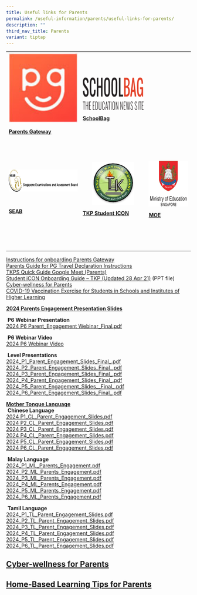 ```yaml
---
title: Useful links for Parents
permalink: /useful-information/parents/useful-links-for-parents/
description: ""
third_nav_title: Parents
variant: tiptap
---
```

<table style="minWidth: 75px">
<colgroup>
<col>
<col>
<col>
</colgroup>
<tbody>
<tr>
<td rowspan="1" colspan="1">
<div class="isomer-image-wrapper">
<img style="margin: auto; outline: 0px; padding: 0px; border: none; max-width: 100%; clear: both; cursor: pointer; display: block;" height="auto" width="100%" alt="Parents Gateway.bmp" src="/images/Parents%20Gateway.bmp">
</div>
<p><strong><a href="https://pg.moe.edu.sg/" rel="noopener noreferrer nofollow" target="_blank"><u>Parents Gateway</u></a></strong>
</p>
<p>
<br>
</p>
</td>
<td rowspan="1" colspan="1">
<div class="isomer-image-wrapper">
<img style="margin: auto; outline: 0px; padding: 0px; border: none; max-width: 100%; clear: both; cursor: pointer; display: block; width: 236px; height: 89px;" height="auto" width="100%" alt="SchoolBag.png" src="/images/SchoolBag.png">
</div>
<p><strong><a href="https://www.schoolbag.sg/" rel="noopener noreferrer nofollow" target="_blank"><u>SchoolBag</u></a></strong>
</p>
</td>
<td rowspan="1" colspan="1">
<p>
<br>
</p>
<p>
<br>
</p>
</td>
</tr>
<tr>
<td rowspan="1" colspan="1">
<p>
<br>
</p>
<div class="isomer-image-wrapper">
<img style="margin: auto; outline: 0px; padding: 0px; border: none; max-width: 100%; clear: both; cursor: pointer; display: block; width: 284px; height: 60px;" height="auto" width="100%" alt="SEAB.png" src="/images/SEAB.png">
</div>
<p>
<br>
</p>
<p><strong><a href="https://www.seab.gov.sg/" rel="noopener noreferrer nofollow" target="_blank"><u>SEAB</u></a></strong>
</p>
<p>
<br>
</p>
</td>
<td rowspan="1" colspan="1">
<div class="isomer-image-wrapper">
<img style="margin: auto; outline: 0px; padding: 0px; border: none; max-width: 100%; clear: both; display: block; width: 116px; height: 116px;" height="auto" width="100%" alt="logo.png" src="/images/tkp%20student%20icon.png">
</div>
<p><strong><a href="https://workspace.google.com/dashboard" rel="noopener noreferrer nofollow" target="_blank"><u>TKP Student ICON</u></a></strong>
</p>
<p></p>
</td>
<td rowspan="1" colspan="1">
<div class="isomer-image-wrapper">
<img style="margin: auto; outline: 0px; padding: 0px; border: none; max-width: 100%; clear: both; cursor: pointer; display: block; width: 164px; height: 125px;" height="auto" width="100%" alt="MOE.png" src="/images/MOE.png">
</div>
<p><strong><a href="https://www.moe.gov.sg/" rel="noopener noreferrer nofollow" target="_blank"><u>MOE</u></a></strong>
</p>
</td>
</tr>
<tr>
<td rowspan="1" colspan="1">
<p></p>
</td>
<td rowspan="1" colspan="1">
<p>
<br>
</p>
</td>
<td rowspan="1" colspan="1">
<p>
<br>
</p>
</td>
</tr>
</tbody>
</table>
<p><a href="/files/Instructions%20for%20onboarding%20Parents%20Gateway.pdf" rel="noopener noreferrer nofollow" target="_blank">Instructions for onboarding Parents Gateway</a> 
<br><a href="/files/Parents%20Guide%20for%20PG%20Travel%20Declaration%20Update%20Particulars%20-%20PG.pdf" rel="noopener noreferrer nofollow" target="_blank">Parents Guide for PG Travel Declaration Instructions</a> 
<br><a href="/files/TKPS%20Quick%20Guide%20Google%20Meet%20Parents.pdf" rel="noopener noreferrer nofollow" target="_blank">TKPS Quick Guide Google Meet (Parents)</a> 
<br><a href="https://tanjongkatongpri.moe.edu.sg/qql/slot/u742/2020/Useful%20Links/Parents/Student%20iCON%20Onboarding%20Guide_TkpsUpdated%2028%20Apr%2021.pptx" rel="noopener noreferrer nofollow" target="_blank">Student iCON Onboarding Guide – TKP (Updated 28 Apr 21)</a> (PPT
file)
<br><a href="/useful-information/parents/useful-links-for-parents/cyber-wellness-for-parents" rel="noopener noreferrer nofollow" target="_blank">Cyber-wellness for Parents</a> 
<br><a href="/tkp/announcements" rel="noopener noreferrer nofollow" target="_blank">COVID-19 Vaccination Exercise for Students in Schools and Institutes of Higher Learning</a>
</p>
<p><strong><u>2024 Parents Engagement Presentation Slides</u></strong>&nbsp;</p>
<p>&nbsp;<strong>P6 Webinar Presentation</strong>&nbsp; &nbsp;&nbsp;
<br><a href="/files/2024%20PE/2024_Parent_Engagement_Webinar_Final_Updated_30_Jan_2024_Updated_.pdf" rel="noopener noreferrer nofollow" target="_blank">2024 P6 Parent_Engagement Webinar_Final.pdf</a>
</p>
<p>&nbsp;<strong>P6 Webinar Video</strong>&nbsp; &nbsp;&nbsp;
<br><a href="https://drive.google.com/file/d/1Axfk42WscykW4DVwgyKTu-X_f5Q2Np7b/view?usp=sharing" rel="noopener noreferrer nofollow" target="_blank">2024 P6 Webinar Video</a>
</p>
<p>&nbsp;<strong>Level Presentations</strong> &nbsp; &nbsp;&nbsp;
<br><a href="/files/2024%20PE/P1_2024_Parent_Engagement_Slides_Condensed_.pdf" rel="noopener noreferrer nofollow" target="_blank">2024_P1_Parent_Engagement_Slides_Final_.pdf</a>
<br><a href="/files/2024%20PE/P2_2024_Parent_Engagement_Slides_Condensed_.pdf" rel="noopener noreferrer nofollow" target="_blank">2024_P2_Parent_Engagement_Slides_Final_.pdf</a>
<br><a href="/files/2024%20PE/P3_2024_Parent_Engagement_Slides_Condensed_.pdf" rel="noopener noreferrer nofollow" target="_blank">2024_P3_Parent_Engagement_Slides_Final_.pdf</a>
<br><a href="/files/2024%20PE/P4_2024_Parent_Engagement_Slides_Condesned_.pdf" rel="noopener noreferrer nofollow" target="_blank">2024_P4_Parent_Engagement_Slides_Final_.pdf</a>
<br><a href="/files/2024%20PE/P5_2024_Parent_Engagement_Slides__Condensed_.pdf" rel="noopener noreferrer nofollow" target="_blank">2024_P5_Parent_Engagement_Slides__Final_.pdf</a>
<br><a href="/files/2024%20PE/P6_2024_Parent_Engagement_Slides_Condensed_.pdf" rel="noopener noreferrer nofollow" target="_blank">2024_P6_Parent_Engagement_Slides_Final_.pdf</a>
</p>
<p><strong><u>Mother Tongue Language</u></strong> &nbsp;&nbsp;
<br>&nbsp;<strong>Chinese Language</strong>&nbsp; &nbsp; &nbsp; &nbsp;
<br><a href="/files/2024%20PE/CL/2024_P1_CL_Parent_Engagement_Slides.pdf" rel="noopener noreferrer nofollow" target="_blank">2024 P1_CL_Parent_Engagement_Slides.pdf</a>
<br><a href="/files/2024%20PE/CL/2024_P2_CL_Parent_Engagement_Slides.pdf" rel="noopener noreferrer nofollow" target="_blank">2024 P2_CL_Parent_Engagement_Slides.pdf</a>
<br><a href="/files/2024%20PE/CL/2024_P3_CL_Parent_Engagement_Slides.pdf" rel="noopener noreferrer nofollow" target="_blank">2024 P3_CL_Parent_Engagement_Slides.pdf</a>
<br><a href="/files/2024%20PE/CL/2024_P4_CL_Parent_Engagement_Slides.pdf" rel="noopener noreferrer nofollow" target="_blank">2024 P4_CL_Parent_Engagement_Slides.pdf </a>
<br><a href="/files/2024%20PE/CL/2024_P5_CL_Parent_Engagement_Slides.pdf" rel="noopener noreferrer nofollow" target="_blank">2024 P5_CL_Parent_Engagement_Slides.pdf</a>
<br><a href="/files/2024%20PE/CL/2024_P6_CL_Parent_Engagement_Slides.pdf" rel="noopener noreferrer nofollow" target="_blank">2024 P6_CL_Parent_Engagement_Slides.pdf</a>
<br>
</p>
<p>&nbsp;<strong>Malay Language</strong> &nbsp;&nbsp;
<br><a href="/files/2024%20PE/ML/2024_P1_ML_Parents_Engagement.pdf" rel="noopener noreferrer nofollow" target="_blank">2024_P1_ML_Parents_Engagement.pdf</a>
<br><a href="/files/2024%20PE/ML/2024_P2_ML_Parents_Engagement.pdf" rel="noopener noreferrer nofollow" target="_blank">2024_P2_ML_Parents_Engagement.pdf</a>
<br><a href="/files/2024%20PE/ML/2024_P3_ML_Parents_Engagement.pdf" rel="noopener noreferrer nofollow" target="_blank">2024_P3_ML_Parents_Engagement.pdf</a>
<br><a href="/files/2024%20PE/ML/2024_P4_ML_Parents_Engagement.pdf" rel="noopener noreferrer nofollow" target="_blank">2024_P4_ML_Parents_Engagement.pdf</a>
<br><a href="/files/2024%20PE/ML/2024_P5_ML_Parents_Engagement.pdf" rel="noopener noreferrer nofollow" target="_blank">2024_P5_ML_Parents_Engagement.pdf</a>
<br><a href="/files/2024%20PE/ML/2024_P6_ML_Parents_Engagement.pdf" rel="noopener noreferrer nofollow" target="_blank">2024_P6_ML_Parents_Engagement.pdf</a>
</p>
<p>&nbsp;<strong>Tamil Language</strong> 
<br><a href="/files/2024%20PE/TL/2024_P1_TL_Parent_Engagement_Slides.pdf" rel="noopener noreferrer nofollow" target="_blank">2024_P1_TL_Parent_Engagement_Slides.pdf</a>
<br><a href="/files/2024%20PE/TL/2024_P2_TL_Parent_Engagement_Slides.pdf" rel="noopener noreferrer nofollow" target="_blank">2024_P2_TL_Parent_Engagement_Slides.pdf</a>
<br><a href="/files/2024%20PE/TL/2024_P3_TL_Parent_Engagement_Slides.pdf" rel="noopener noreferrer nofollow" target="_blank">2024_P3_TL_Parent_Engagement_Slides.pdf</a>
<br><a href="/files/2024%20PE/TL/2024_P4_TL_Parent_Engagement_Slides.pdf" rel="noopener noreferrer nofollow" target="_blank">2024_P4_TL_Parent_Engagement_Slides.pdf</a>
<br><a href="/files/2024%20PE/TL/2024_P5_TL_Parent_Engagement_Slides.pdf" rel="noopener noreferrer nofollow" target="_blank">2024_P5_TL_Parent_Engagement_Slides.pdf</a>
<br><a href="/files/2024%20PE/TL/2024_P6_TL_Parent_Engagement_Slides.pdf" rel="noopener noreferrer nofollow" target="_blank">2024_P6_TL_Parent_Engagement_Slides.pdf</a>
</p>
<h2><a href="/useful-information/parents/useful-links-for-parents/cyber-wellness-for-parents/" rel="noopener noreferrer nofollow" target="_blank">Cyber-wellness for Parents</a></h2>
<h2><a href="/useful-information/parents/useful-links-for-parents/home-based-learning-tips-for-parents/" rel="noopener noreferrer nofollow" target="_blank">Home-Based Learning Tips for Parents</a></h2>
<p></p>
